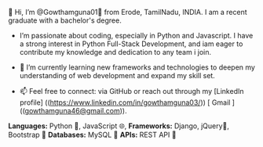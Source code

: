 👋 Hi, I’m @Gowthamguna01🦄 from Erode, TamilNadu, INDIA. I am a recent graduate with a bachelor's degree.

- I’m passionate about coding, especially in Python and Javascript. I have a strong interest in Python Full-Stack Development, and iam eager to contribute my knowledge and dedication to any team i join.
  
- 🌱 I’m currently learning new frameworks and technologies to deepen my understanding of web development and expand my skill set.

- 📫 Feel free to connect: via GitHub or reach out through my [LinkedIn profile] ((https://www.linkedin.com/in/gowthamguna03/)) [ Gmail ] ((gowthamguna46@gmail.com)).


**Languages:** Python 🐍, JavaScript 🌐, 
**Frameworks:** Django, jQuery📜, Bootstrap 🎨
**Databases:** MySQL 💾
**APIs:** REST API 🔗

